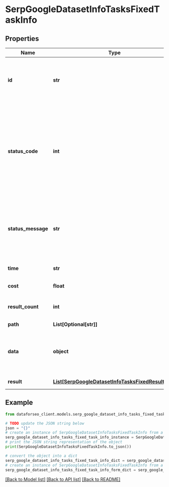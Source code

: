 # SerpGoogleDatasetInfoTasksFixedTaskInfo


## Properties

Name | Type | Description | Notes
------------ | ------------- | ------------- | -------------
**id** | **str** | task identifier unique task identifier in our system in the UUID format | [optional] 
**status_code** | **int** | status code of the task generated by DataForSEO, can be within the following range: 10000-60000 you can find the full list of the response codes here | [optional] 
**status_message** | **str** | informational message of the task you can find the full list of general informational messages here | [optional] 
**time** | **str** | execution time, seconds | [optional] 
**cost** | **float** | total tasks cost, USD | [optional] 
**result_count** | **int** | number of elements in the result array | [optional] 
**path** | **List[Optional[str]]** | URL path | [optional] 
**data** | **object** | contains the same parameters that you specified in the POST request | [optional] 
**result** | [**List[SerpGoogleDatasetInfoTasksFixedResultInfo]**](SerpGoogleDatasetInfoTasksFixedResultInfo.md) | array of results | [optional] 

## Example

```python
from dataforseo_client.models.serp_google_dataset_info_tasks_fixed_task_info import SerpGoogleDatasetInfoTasksFixedTaskInfo

# TODO update the JSON string below
json = "{}"
# create an instance of SerpGoogleDatasetInfoTasksFixedTaskInfo from a JSON string
serp_google_dataset_info_tasks_fixed_task_info_instance = SerpGoogleDatasetInfoTasksFixedTaskInfo.from_json(json)
# print the JSON string representation of the object
print(SerpGoogleDatasetInfoTasksFixedTaskInfo.to_json())

# convert the object into a dict
serp_google_dataset_info_tasks_fixed_task_info_dict = serp_google_dataset_info_tasks_fixed_task_info_instance.to_dict()
# create an instance of SerpGoogleDatasetInfoTasksFixedTaskInfo from a dict
serp_google_dataset_info_tasks_fixed_task_info_form_dict = serp_google_dataset_info_tasks_fixed_task_info.from_dict(serp_google_dataset_info_tasks_fixed_task_info_dict)
```
[[Back to Model list]](../README.md#documentation-for-models) [[Back to API list]](../README.md#documentation-for-api-endpoints) [[Back to README]](../README.md)


